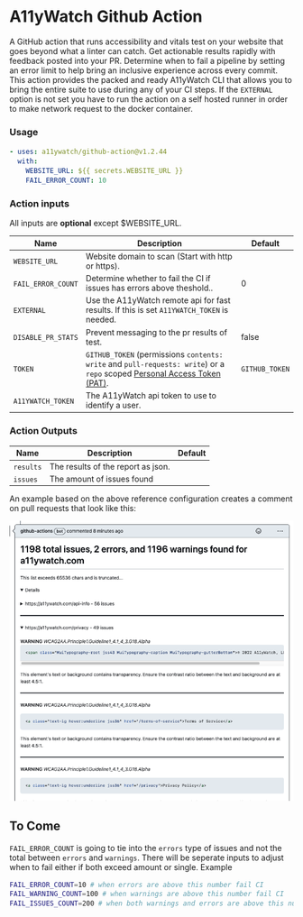 # A11yWatch Github Action

A GitHub action that runs accessibility and vitals test on your website that goes beyond what a linter can catch. Get actionable results rapidly with feedback posted into your PR. Determine when to fail a pipeline by setting an error limit to help bring an inclusive experience across every commit. This action provides the packed and ready A11yWatch CLI that allows you to bring the entire suite to use during any of your CI steps. If the `EXTERNAL` option is not set you have to run the action on a self hosted runner in order to make network request to the docker container.

### Usage

```yaml
- uses: a11ywatch/github-action@v1.2.44
  with:
    WEBSITE_URL: ${{ secrets.WEBSITE_URL }}
    FAIL_ERROR_COUNT: 10
```

### Action inputs

All inputs are **optional** except $WEBSITE_URL.

| Name               | Description                                                                                                                                                                                                              | Default        |
| ------------------ | ------------------------------------------------------------------------------------------------------------------------------------------------------------------------------------------------------------------------ | -------------- |
| `WEBSITE_URL`      | Website domain to scan (Start with http or https).                                                                                                                                                                       |                |
| `FAIL_ERROR_COUNT` | Determine whether to fail the CI if issues has errors above theshold..                                                                                                                                                   | 0              |
| `EXTERNAL`         | Use the A11yWatch remote api for fast results. If this is set `A11YWATCH_TOKEN` is needed.                                                                                                                               |                |
| `DISABLE_PR_STATS` | Prevent messaging to the pr results of test.                                                                                                                                                                             | false          |
| `TOKEN`            | `GITHUB_TOKEN` (permissions `contents: write` and `pull-requests: write`) or a `repo` scoped [Personal Access Token (PAT)](https://docs.github.com/en/github/authenticating-to-github/creating-a-personal-access-token). | `GITHUB_TOKEN` |
| `A11YWATCH_TOKEN`  | The A11yWatch api token to use to identify a user.                                                                                                                                                                       |                |

### Action Outputs

| Name      | Description                        | Default |
| --------- | ---------------------------------- | ------- |
| `results` | The results of the report as json. |         |
| `issues`  | The amount of issues found         |         |

An example based on the above reference configuration creates a comment on pull requests that look like this:

![Example](https://raw.githubusercontent.com/A11yWatch/Project-Screenshots/master/gh-action.png?raw=true "A11yWatch Logo")

## To Come

`FAIL_ERROR_COUNT` is going to tie into the `errors` type of issues and not the total between `errors` and `warnings`. There will be seperate inputs to adjust when to fail either if both exceed amount or single. Example

```sh
FAIL_ERROR_COUNT=10 # when errors are above this number fail CI
FAIL_WARNING_COUNT=100 # when warnings are above this number fail CI
FAIL_ISSUES_COUNT=200 # when both warnings and errors are above this number fail CI
```
